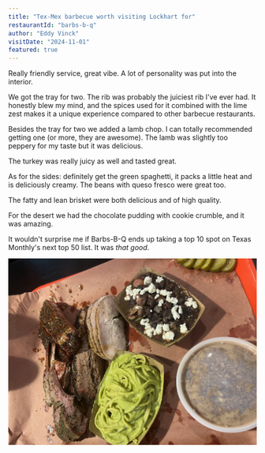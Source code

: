 ```yaml
---
title: "Tex-Mex barbecue worth visiting Lockhart for"
restaurantId: "barbs-b-q"
author: "Eddy Vinck"
visitDate: "2024-11-01"
featured: true
---
```


Really friendly service, great vibe. A lot of personality was put into the interior.

We got the tray for two. The rib was probably the juiciest rib I've ever had. It honestly blew my mind, and the spices used for it combined with the lime zest makes it a unique experience compared to other barbecue restaurants.

Besides the tray for two we added a lamb chop. I can totally recommended getting one (or more, they are awesome). The lamb was slightly too peppery for my taste but it was delicious.

The turkey was really juicy as well and tasted great.

As for the sides: definitely get the green spaghetti, it packs a little heat and is deliciously creamy. The beans with queso fresco were great too.

The fatty and lean brisket were both delicious and of high quality.

For the desert we had the chocolate pudding with cookie crumble, and it was amazing.

It wouldn't surprise me if Barbs-B-Q ends up taking a top 10 spot on Texas Monthly's next top 50 list. It was _that good_.

![Barbs B Q tray of food](../restaurants/img/barbsbq-tray.jpeg)
